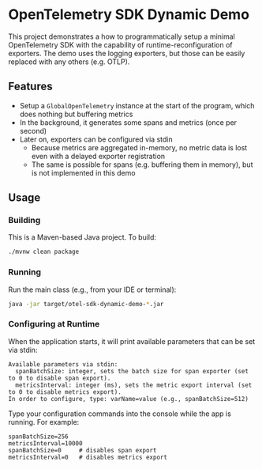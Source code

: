 # OpenTelemetry SDK Dynamic Demo

This project demonstrates a how to programmatically setup a minimal OpenTelemetry SDK with the capability of runtime-reconfiguration of exporters.
The demo uses the logging exporters, but those can be easily replaced with any others (e.g. OTLP).

## Features

- Setup a `GlobalOpenTelemetry` instance at the start of the program, which does nothing but buffering metrics
- In the background, it generates some spans and metrics (once per second)
- Later on, exporters can be configured via stdin
  - Because metrics are aggregated in-memory, no metric data is lost even with a delayed exporter registration
  - The same is possible for spans (e.g. buffering them in memory), but is not implemented in this demo

## Usage

### Building

This is a Maven-based Java project. To build:

```sh
./mvnw clean package
```

### Running

Run the main class (e.g., from your IDE or terminal):

```sh
java -jar target/otel-sdk-dynamic-demo-*.jar
```

### Configuring at Runtime

When the application starts, it will print available parameters that can be set via stdin:

```
Available parameters via stdin:
  spanBatchSize: integer, sets the batch size for span exporter (set to 0 to disable span export).
  metricsInterval: integer (ms), sets the metric export interval (set to 0 to disable metrics export).
In order to configure, type: varName=value (e.g., spanBatchSize=512)
```

Type your configuration commands into the console while the app is running. For example:

```
spanBatchSize=256
metricsInterval=10000
spanBatchSize=0     # disables span export
metricsInterval=0   # disables metrics export
```